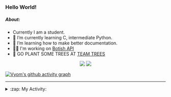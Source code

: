 ### Hello World!

##### About:
- Currently I am a student.
- 🌱 I’m currently learning C, intermediate Python.
- 🌱 I’m learning how to make better documentation.
- 👨‍💻 I'm working on [Botish API](https://github.com/Vyvy-vi/api)
- 🌱 GO PLANT SOME TREES AT [TEAM TREES](https://teamtrees.org/)

<p align="center">
  <a href="https://twitter.com/Vyvy_viM"><img target="_blank" src="https://img.shields.io/badge/twitter%20@Vyvy_viM-0D95E8?style=for-the-badge&logo=twitter&logoColor=white"/></a> 
  <a href="https://vyvy-vi.github.io/portfolio"><img target="_blank" src="https://img.shields.io/badge/-I_love_open_source-green?style=for-the-badge&logo=github&logoColor=black"/></a> 
</p>

[![Vyom's github activity graph](https://activity-graph.herokuapp.com/graph?username=Vyvy-vi)](https://github.com/ashutosh00710/github-readme-activity-graph)

---
<details>
  <summary>:zap: My Activity:</summary>
  
<!--START_SECTION:waka-->
![Code Time](http://img.shields.io/badge/Code%20Time-535%20hrs%2050%20mins-blue)

**I'm a Night 🦉** 

```text
🌞 Morning    46 commits     █░░░░░░░░░░░░░░░░░░░░░░░░   7.38% 
🌆 Daytime    162 commits    ██████░░░░░░░░░░░░░░░░░░░   26.0% 
🌃 Evening    208 commits    ████████░░░░░░░░░░░░░░░░░   33.39% 
🌙 Night      207 commits    ████████░░░░░░░░░░░░░░░░░   33.23%

```
📅 **I'm Most Productive on Sunday** 

```text
Monday       62 commits     ██░░░░░░░░░░░░░░░░░░░░░░░   9.95% 
Tuesday      101 commits    ████░░░░░░░░░░░░░░░░░░░░░   16.21% 
Wednesday    90 commits     ███░░░░░░░░░░░░░░░░░░░░░░   14.45% 
Thursday     83 commits     ███░░░░░░░░░░░░░░░░░░░░░░   13.32% 
Friday       60 commits     ██░░░░░░░░░░░░░░░░░░░░░░░   9.63% 
Saturday     81 commits     ███░░░░░░░░░░░░░░░░░░░░░░   13.0% 
Sunday       146 commits    █████░░░░░░░░░░░░░░░░░░░░   23.43%

```


📊 **This Week I Spent My Time On** 

```text
🔥 Editors: 
Vim                      6 hrs 13 mins       █████████████████████████   100.0%

🐱‍💻 Projects: 
TEC-Discord-Automation   2 hrs 42 mins       ███████████░░░░░░░░░░░░░░   43.53% 
tec-onboarding-bot       1 hr 36 mins        ██████░░░░░░░░░░░░░░░░░░░   25.9% 
botish-api               34 mins             ██░░░░░░░░░░░░░░░░░░░░░░░   9.16% 
Unknown Project          23 mins             █░░░░░░░░░░░░░░░░░░░░░░░░   6.19% 
puzzle-11-Vyvy-vi        21 mins             █░░░░░░░░░░░░░░░░░░░░░░░░   5.68%

```


 Last Updated on 27/12/2021
<!--END_SECTION:waka-->
</details>
